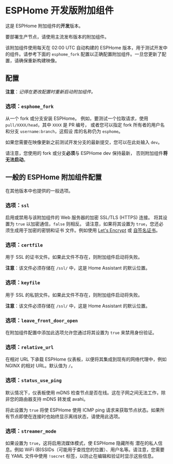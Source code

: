 # ESPHome 开发版附加组件

这是 ESPHome 附加组件的**开发**版本。

要部署生产节点，请使用主流发布版本的附加组件。

该附加组件使用每天在 02:00 UTC 自动构建的 ESPHome 版本，用于测试开发中的组件。请参考下面的 `esphome_fork` 配置以正确配置附加组件。一旦您更新了配置，请确保重新构建映像。

## 配置

**注意**：_记得在更改配置时重新启动附加组件。_

### 选项：`esphome_fork`

从一个 fork 或分支安装 ESPHome。
例如，要测试一个拉取请求，使用 `pull/XXXX/head`，其中 `XXXX` 是 PR 编号，
或者您可以指定 fork 所有者的用户名和分支 `username:branch`，这假设
库的名称仍为 `esphome`。

如果您需要在映像更新之前测试开发分支的最新提交，您可以在此处输入 `dev`。

请注意，您使用的 fork 或分支**必须**与 ESPHome dev 保持最新，
否则附加组件**将无法启动**。

## 一般的 ESPHome 附加组件配置

在其他版本中也提供的一般选项。

### 选项：`ssl`

启用或禁用与该附加组件的 Web 服务器的加密 SSL/TLS (HTTPS) 连接。
将其设置为 `true` 以加密通信，`false` 则相反。
请注意，如果将其设置为 `true`，您还必须生成用于加密的密钥和证书
文件。例如使用 [Let's Encrypt](https://www.home-assistant.io/addons/lets_encrypt/)
或 [自签名证书](https://www.home-assistant.io/docs/ecosystem/certificates/tls_self_signed_certificate/)。

### 选项：`certfile`

用于 SSL 的证书文件。如果此文件不存在，则附加组件启动将失败。

**注意**：该文件必须存储在 `/ssl/` 中，这是 Home Assistant 的默认位置。

### 选项：`keyfile`

用于 SSL 的私钥文件。如果此文件不存在，则附加组件启动将失败。

**注意**：该文件必须存储在 `/ssl/` 中，这是 Home Assistant 的默认位置。

### 选项：`leave_front_door_open`

在附加组件配置中添加此选项允许您通过将其设置为 `true` 来禁用身份验证。

### 选项：`relative_url`

在相对 URL 下承载 ESPHome 仪表板，以便将其集成到现有的网络代理中，例如 NGINX 的相对 URL。默认值为 `/`。

### 选项：`status_use_ping`

默认情况下，仪表板使用 mDNS 检查节点是否在线。这在子网之间无法工作，除非您的路由器支持 mDNS 转发或 avahi。

将此设置为 `true` 将使 ESPHome 使用 ICMP ping 请求来获取节点状态。如果所有节点即使在连接时也始终显示离线状态，请使用此选项。

### 选项：`streamer_mode`

如果设置为 `true`，这将启用流媒体模式，使 ESPHome 隐藏所有
潜在的私人信息。例如 WiFi (B)SSIDs（可能用于查找您的位置）、用户名等。请注意，您需要在 YAML 文件中使用 `!secret` 标签，以防止在编辑和验证时显示这些信息。